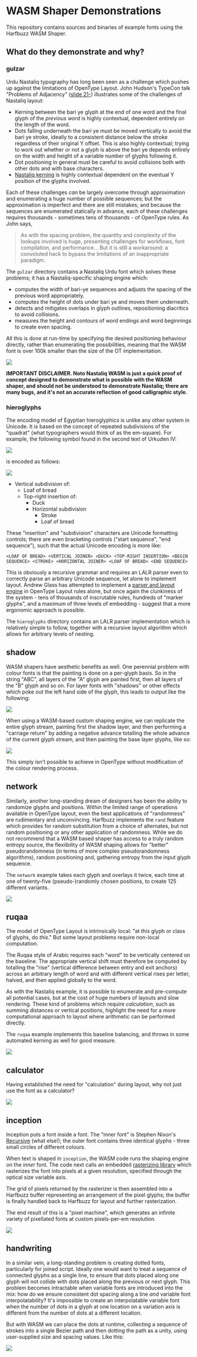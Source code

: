 # WASM Shaper Demonstrations

This repository contains sources and binaries of example fonts using the Harfbuzz WASM Shaper.

## What do they demonstrate and why?

### gulzar

Urdu Nastaliq typography has long been seen as a challenge which pushes up against the limitations of OpenType Layout. John Hudson's TypeCon talk "Problems of Adjacency" ([slide 21-](http://tiro.com/John/TypeCon2014_Hudson_DECK.pdf#page=21)) illustrates some of the challenges of Nastaliq layout:

* Kerning between the bari ye glyph at the end of one word and the final glyph of the *previous word* is highly contextual, dependent entirely on the length of the word.
* Dots falling underneath the bari ye must be moved vertically to avoid the bari ye stroke, ideally to a consistent distance below the stroke regardless of their original Y offset. This is also highly contextual; trying to work out whether or not a glyph is above the bari ye depends entirely on the width and height of a variable number of glyphs following it.
* Dot positioning in general must be careful to avoid collisions both with other dots and with base characters.
* [Nastaliq kerning](https://simoncozens.github.io/nastaliq-autokerning/) is highly contextual dependent on the eventual Y position of the glyphs involved.

Each of these challenges *can* be largely overcome through approximation and enumerating a huge number of possible sequences; but the approximation is imperfect and there are still mistakes; and because the sequences are enumerated statically in advance, each of these challenges requires thousands - sometimes tens of thousands - of OpenType rules. As John says,

> As with the spacing problem, the quantity
and complexity of the lookups involved is huge, presenting challenges for workflows, font compilation, and performance...  But it is still a workaround: a convoluted hack to bypass the limitations of an inappropriate paradigm.

The `gulzar` directory contains a Nastaliq Urdu font which solves these problems; it has a Nastaliq-specific shaping engine which:

* computes the width of bari-ye sequences and adjusts the spacing of the previous word appropriately.
* computes the height of dots under bari ye and moves them underneath.
* detects and mitigates overlaps in glyph outlines, repositioning diacritics to avoid collisions.
* measures the height and contours of word endings and word beginnings to create even spacing.

All this is done at run-time by specifying the desired positioning behaviour directly, rather than enumerating the possibilities, meaning that the WASM font is over 100k smaller than the size of the OT implementation.

![](gulzar/comparison.png)

**IMPORTANT DISCLAIMER. Noto Nastaliq WASM is just a quick proof of concept designed to demonstrate what is possible with the WASM shaper, and should not be understood to demonstrate Nastaliq; there are many bugs, and it's not an accurate reflection of good calligraphic style.**

### hieroglyphs

The encoding model of Egyptian hieroglyphics is unlike any other system in Unicode. It is based on the concept of repeated subdivisions of the "quadrat" (what typographers would think of as the em-square). For example, the following symbol found in the second text of Urkuden IV:

![](hieroglyphs/example.png)

is encoded as follows:

![](hieroglyphs/example2.png)

* Vertical subdivision of:
    - Loaf of bread
    - Top-right insertion of:
        + Duck
        + Horizontal subdivision
            * Stroke
            * Loaf of bread

These "insertion" and "subdivision" characters are Unicode formatting controls; there are even bracketing controls ("start sequence", "end sequence"), such that the actual Unicode encoding is more like:

```
<LOAF OF BREAD> <VERTICAL JOINER> <DUCK> <TOP-RIGHT INSERTION> <BEGIN SEQUENCE> <STROKE> <HORIZONTAL JOINER> <LOAF OF BREAD> <END SEQUENCE>
```

This is obviously a recursive grammar and requires an LALR parser even to correctly parse an arbitrary Unicode sequence, let alone to implement layout. Andrew Glass has attempted to implement a [parser and layout engine](https://github.com/microsoft/font-tools/tree/main/EgyptianOpenType) in OpenType Layout rules alone, but once again the clunkiness of the system - tens of thousands of inscrutable rules, hundreds of "marker glyphs", and a maximum of three levels of embedding - suggest that a more ergonomic approach is possible.

The `hieroglyphs` directory contains an LALR parser implementation which is relatively simple to follow, together with a recursive layout algorithm which allows for arbitrary levels of nesting.

## shadow

WASM shapers have aesthetic benefits as well. One perennial problem with colour fonts is that the painting is done on a per-glyph basis. So in the string "ABC", all layers of the "A" glyph are painted first, then all layers of the "B" glyph and so on. For layer fonts with "shadows" or other effects which poke out the left hand side of the glyph, this leads to output like the following:

![](shadow/shadow-ot.png)

When using a WASM-based custom shaping engine, we can replicate the entire glyph stream, painting first the shadow layer, and then performing a "carriage return" by adding a negative advance totalling the whole advance of the current glyph stream, and then painting the base layer glyphs, like so:

![](shadow/shadow-wasm.png)

This simply isn't possible to achieve in OpenType without modification of the colour rendering process.

## network

Similarly, another long-standing dream of designers has been the ability to randomize glyphs and positions. Within the limited range of operations available in OpenType layout, even the best applications of "randomness" are rudimentary and unconvincing. Harfbuzz implements the `rand` feature which provides for random substitution from a choice of alternates, but not random positioning or any other application of randomness. While we do not recommend that a WASM based shaper has access to a truly random entropy source, the flexiibility of WASM shaping allows for "better" pseudorandomness (in terms of more complex pseudorandomness algorithms), random positioning and, gathering entropy from the input glyph sequence.

The `network` example takes each glyph and overlays it twice, each time at one of twenty-five (pseudo-)randomly chosen positions, to create 125 different variants.

![](network/example.png)

## ruqaa

The model of OpenType Layout is intrinsically local: "at *this* glyph or class of glyphs, do *this*." But some layout problems require non-local computation. 

The Ruqaa style of Arabic requires each "word" to be vertically centered on the baseline. The appropriate vertical shift must therefore be computed by totalling the "rise" (vertical difference between entry and exit anchors) across an arbitrary length of word and with different vertical rises per letter, halved, and then applied globally to the word.

As with the Nastaliq example, it is possible to enumerate and pre-compute all potential cases, but at the cost of huge numbers of layouts and slow rendering. These kind of problems which require *calculation*, such as summing distances or vertical positions, highlight the need for a more computational approach to layout where arithmetic can be performed directly.

The `ruqaa` example implements this baseline balancing, and throws in some automated kerning as well for good measure.

![](ruqaa/example.png)

## calculator

Having established the need for "calculation" during layout, why not just use the font as a calculator?

![](calculator/calculator.gif)

## inception

Inception puts a font inside a font. The "inner font" is Stephen Nixon's [Recursive](https://fonts.google.com/specimen/Recursive) (what else!); the outer font contains three identical glyphs - three small circles of different colours.

When text is shaped in `inception`, the WASM code runs the shaping engine on the *inner* font. The code next calls an embedded [rasterizing library](https://docs.rs/ab_glyph_rasterizer/latest/ab_glyph_rasterizer/index.html) which rasterizes the font into pixels at a given resolution, specified through the optical size variable axis.

The grid of pixels returned by the rasterizer is then assembled into a Harfbuzz buffer representing an arrangement of the pixel glyphs; the buffer is finally handled back to Harfbuzz for layout and further rasterization.

The end result of this is a "pixel machine", which generates an infinite variety of pixellated fonts at custom pixels-per-em resolution.

![](inception/inception.gif)

## handwriting

In a similar vein, a long-standing problem is creating dotted fonts, particularly for joined script. Ideally one would want to treat a sequence of connected glyphs as a single line, to ensure that dots placed along one glyph will not collide with dots placed along the previous or next glyph. This problem becomes intractable when variable fonts are introduced into the mix: how do we ensure consistent dot spacing along a line *and* variable font interpolatability? It's impossible to create an interpolatable variable font when the number of dots in a glyph at one location on a variation axis is different from the number of dots at a different location.

But with WASM we can place the dots at runtime, collecting a sequence of strokes into a single Bezier path and then dotting the path as a unity, using user-supplied size and spacing values. Like this:

![](handwriting/handwriting.gif)


